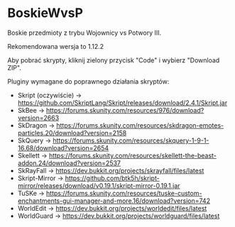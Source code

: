 # BoskieWvsP
Boskie przedmioty z trybu Wojownicy vs Potwory III.

Rekomendowana wersja to 1.12.2

Aby pobrać skrypty, kliknij zielony przycisk "Code" i wybierz "Download ZIP".

Pluginy wymagane do poprawnego działania skryptów:
- Skript (oczywiście) -> https://github.com/SkriptLang/Skript/releases/download/2.4.1/Skript.jar
- SkBee -> https://forums.skunity.com/resources/976/download?version=2663
- SkDragon -> https://forums.skunity.com/resources/skdragon-emotes-particles.20/download?version=2158
- SkQuery -> https://forums.skunity.com/resources/skquery-1-9-1-16.68/download?version=2654
- Skellett -> https://forums.skunity.com/resources/skellett-the-beast-addon.24/download?version=2537
- SkRayFall -> https://dev.bukkit.org/projects/skrayfall/files/latest
- Skript-Mirror -> https://github.com/btk5h/skript-mirror/releases/download/v0.19.1/skript-mirror-0.19.1.jar
- TuSKe -> https://forums.skunity.com/resources/tuske-custom-enchantments-gui-manager-and-more.16/download?version=742
- WorldEdit -> https://dev.bukkit.org/projects/worldedit/files/latest
- WorldGuard -> https://dev.bukkit.org/projects/worldguard/files/latest
